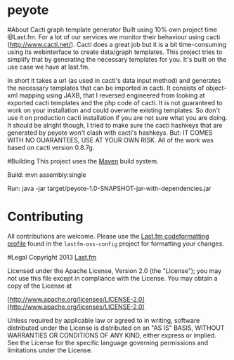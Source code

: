peyote
======

#About
Cacti graph template generator
Built using 10% own project time @Last.fm.
For a lot of our services we monitor their behaviour using cacti (http://www.cacti.net/). Cacti does a great job but it is a bit time-consuming using its webinterface to create data/graph templates. This project tries to simplify that by generating the necessary templates for you. It's built on the use case we have at last.fm.

In short it takes a url (as used in cacti's data input method) and generates the necessary templates that can be imported in cacti. 
It consists of object-xml mapping using JAXB, that I reversed engineered from looking at exported cacti templates and the php code of cacti. It is not guaranteed to work on your installation and could overwrite existing templates. So don't use it on production cacti installation if you are not sure what you are doing. It should be alright though, I tried to make sure the cacti hashkeys that are generated by peyote won't clash with cacti's hashkeys. But: IT COMES WITH NO GUARANTEES, USE AT YOUR OWN RISK.
All of the work was based on cacti version 0.8.7g.

#Building
This project uses the [Maven](http://maven.apache.org/) build system.

Build:
        mvn assembly:single

Run:
        java -jar target/peyote-1.0-SNAPSHOT-jar-with-dependencies.jar	

# Contributing
All contributions are welcome. Please use the [Last.fm codeformatting profile](	) found in the `lastfm-oss-config` project for formatting your changes.

#Legal
Copyright 2013 [Last.fm](http://www.last.fm/)

Licensed under the Apache License, Version 2.0 (the "License");
you may not use this file except in compliance with the License.
You may obtain a copy of the License at
 
[http://www.apache.org/licenses/LICENSE-2.0](http://www.apache.org/licenses/LICENSE-2.0)
 
Unless required by applicable law or agreed to in writing, software
distributed under the License is distributed on an "AS IS" BASIS,
WITHOUT WARRANTIES OR CONDITIONS OF ANY KIND, either express or implied.
See the License for the specific language governing permissions and
limitations under the License.
